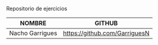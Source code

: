 Repositorio de ejercicios

| NOMBRE             | GITHUB                    |
|--------------------|---------------------------|
| Nacho Garrigues | https://github.com/GarriguesN |
